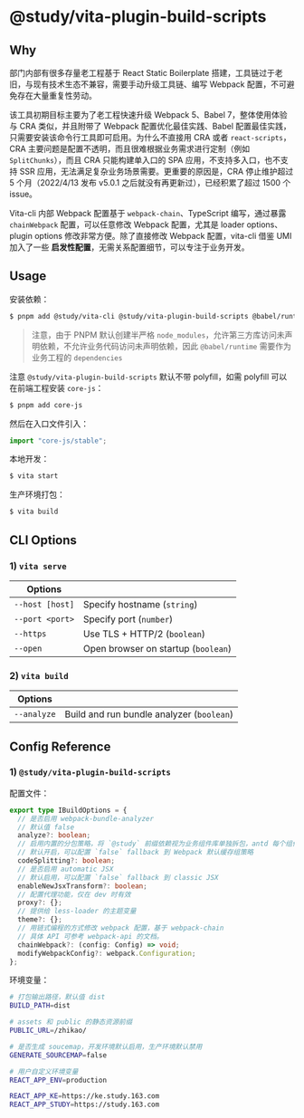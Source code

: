 # @study/vita-plugin-build-scripts

## Why

部门内部有很多存量老工程基于 React Static Boilerplate 搭建，工具链过于老旧，与现有技术生态不兼容，需要手动升级工具链、编写 Webpack 配置，不可避免存在大量重复性劳动。

该工具初期目标主要为了老工程快速升级 Webpack 5、Babel 7，整体使用体验与 CRA 类似，并且附带了 Webpack 配置优化最佳实践、Babel 配置最佳实践，只需要安装该命令行工具即可启用。为什么不直接用 CRA 或者 `react-scripts`，CRA 主要问题是配置不透明，而且很难根据业务需求进行定制（例如 `SplitChunks`），而且 CRA 只能构建单入口的 SPA 应用，不支持多入口，也不支持 SSR 应用，无法满足复杂业务场景需要。更重要的原因是，CRA 停止维护超过 5 个月（2022/4/13 发布 v5.0.1 之后就没有再更新过），已经积累了超过 1500 个 issue。

Vita-cli 内部 Webpack 配置基于 `webpack-chain`、TypeScript 编写，通过暴露 `chainWebpack` 配置，可以任意修改 Webpack 配置，尤其是 loader options、plugin options 修改非常方便。除了直接修改 Webpack 配置，vita-cli 借鉴 UMI 加入了一些 **启发性配置**，无需关系配置细节，可以专注于业务开发。

## Usage

安装依赖：

```bash
$ pnpm add @study/vita-cli @study/vita-plugin-build-scripts @babel/runtime
```

> 注意，由于 PNPM 默认创建半严格 `node_modules`，允许第三方库访问未声明依赖，不允许业务代码访问未声明依赖，因此 `@babel/runtime` 需要作为业务工程的 `dependencies`

注意 `@study/vita-plugin-build-scripts` 默认不带 polyfill，如需 polyfill 可以在前端工程安装 `core-js`：

```bash
$ pnpm add core-js
```

然后在入口文件引入：

```ts
import "core-js/stable";
```

本地开发：

```bash
$ vita start
```

生产环境打包：

```bash
$ vita build
```

## CLI Options

### 1) `vita serve`

| Options         |                                     |
| --------------- | ----------------------------------- |
| `--host [host]` | Specify hostname (`string`)         |
| `--port <port>` | Specify port (`number`)             |
| `--https`       | Use TLS + HTTP/2 (`boolean`)        |
| `--open`        | Open browser on startup (`boolean`) |

### 2) `vita build`

| Options     |                                           |
| ----------- | ----------------------------------------- |
| `--analyze` | Build and run bundle analyzer (`boolean`) |

## Config Reference

### 1) `@study/vita-plugin-build-scripts`

配置文件：

```ts
export type IBuildOptions = {
  // 是否启用 webpack-bundle-analyzer
  // 默认值 false
  analyze?: boolean;
  // 启用内置的分包策略，将 `@study` 前缀依赖视为业务组件库单独拆包，antd 每个组件单独拆包，优化缓存
  // 默认开启，可以配置 `false` fallback 到 Webpack 默认缓存组策略
  codeSplitting?: boolean;
  // 是否启用 automatic JSX
  // 默认启用，可以配置 `false` fallback 到 classic JSX
  enableNewJsxTransform?: boolean;
  // 配置代理功能，仅在 dev 时有效
  proxy?: {};
  // 提供给 less-loader 的主题变量
  theme?: {};
  // 用链式编程的方式修改 webpack 配置，基于 webpack-chain
  // 具体 API 可参考 webpack-api 的文档。
  chainWebpack?: (config: Config) => void;
  modifyWebpackConfig?: webpack.Configuration;
};
```

环境变量：

```bash
# 打包输出路径，默认值 dist
BUILD_PATH=dist

# assets 和 public 的静态资源前缀
PUBLIC_URL=/zhikao/

# 是否生成 soucemap，开发环境默认启用，生产环境默认禁用
GENERATE_SOURCEMAP=false

# 用户自定义环境变量
REACT_APP_ENV=production

REACT_APP_KE=https://ke.study.163.com
REACT_APP_STUDY=https://study.163.com
```
